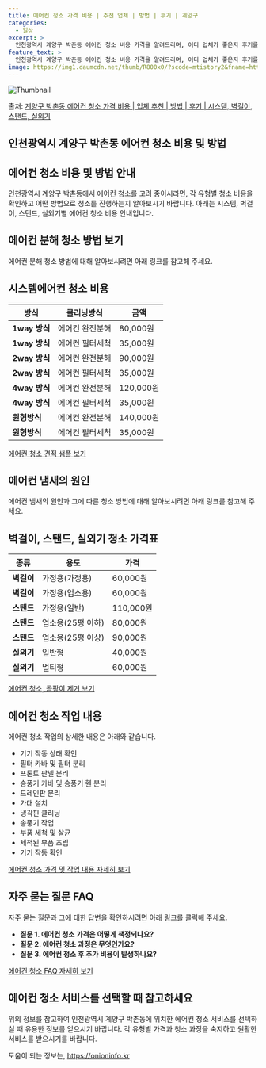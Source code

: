 ```yaml
---
title: 에어컨 청소 가격 비용 | 추천 업체 | 방법 | 후기 | 계양구
categories:
  - 일상
excerpt: >
  인천광역시 계양구 박촌동 에어컨 청소 비용 가격을 알려드리며, 어디 업체가 좋은지 후기를 통해 알아보겠습니다. 현재 글에서는 시스템, 벽걸이, 스탠드, 실외기 각각에 대해 청소 비용이 나와 있으니 참고하시면 되겠습니다. 에어컨 분해 청소 방법 보기 👈 클릭셀프 에어컨 청소 방법 보기👈 클릭계양구 박촌동 에어컨 청소 비용시스템에어컨 방식클리닝방식금액1way 방식에어컨 완전분해80,000원1way 방식에어컨 필터세척35,000원2way 방식에어컨 완전분해90,000원2way 방식에어컨 필터세척35,000원4way 방식에어컨 완전분해120,000원4way 방식에어컨 필터세척35,000원원형방식에어컨 완전분해140,000원원형방식에어컨 필터세척35,000원에어컨 청소 견적 샘플 보기 👈 클릭에어컨 냄새의 원인에..
feature_text: >
  인천광역시 계양구 박촌동 에어컨 청소 비용 가격을 알려드리며, 어디 업체가 좋은지 후기를 통해 알아보겠습니다. 현재 글에서는 시스템, 벽걸이, 스탠드, 실외기 각각에 대해 청소 비용이 나와 있으니 참고하시면 되겠습니다. 에어컨 분해 청소 방법 보기 👈 클릭셀프 에어컨 청소 방법 보기👈 클릭계양구 박촌동 에어컨 청소 비용시스템에어컨 방식클리닝방식금액1way 방식에어컨 완전분해80,000원1way 방식에어컨 필터세척35,000원2way 방식에어컨 완전분해90,000원2way 방식에어컨 필터세척35,000원4way 방식에어컨 완전분해120,000원4way 방식에어컨 필터세척35,000원원형방식에어컨 완전분해140,000원원형방식에어컨 필터세척35,000원에어컨 청소 견적 샘플 보기 👈 클릭에어컨 냄새의 원인에..
image: https://img1.daumcdn.net/thumb/R800x0/?scode=mtistory2&fname=https%3A%2F%2Fblog.kakaocdn.net%2Fdn%2FbM7Nav%2FbtsHxsmsp7I%2FkukqsbUoR51ND7HRYsydL0%2Fimg.webp
---
```


![Thumbnail](https://img1.daumcdn.net/thumb/R800x0/?scode=mtistory2&fname=https%3A%2F%2Fblog.kakaocdn.net%2Fdn%2FbM7Nav%2FbtsHxsmsp7I%2FkukqsbUoR51ND7HRYsydL0%2Fimg.webp)

<p>출처: <a href="https://onioninfo.kr/entry/%EA%B3%84%EC%96%91%EA%B5%AC-%EB%B0%95%EC%B4%8C%EB%8F%99-%EC%97%90%EC%96%B4%EC%BB%A8-%EC%B2%AD%EC%86%8C-%EA%B0%80%EA%B2%A9-%EB%B9%84%EC%9A%A9-%EC%97%85%EC%B2%B4-%EC%B6%94%EC%B2%9C-%EB%B0%A9%EB%B2%95-%ED%9B%84%EA%B8%B0-%EC%8B%9C%EC%8A%A4%ED%85%9C-%EB%B2%BD%EA%B1%B8%EC%9D%B4-%EC%8A%A4%ED%83%A0%EB%93%9C-%EC%8B%A4%EC%99%B8%EA%B8%B0" rel="dofollow">계양구 박촌동 에어컨 청소 가격 비용 | 업체 추천 | 방법 | 후기 | 시스템, 벽걸이, 스탠드, 실외기</a> </p>

## 인천광역시 계양구 박촌동 에어컨 청소 비용 및 방법

## 에어컨 청소 비용 및 방법 안내

인천광역시 계양구 박촌동에서 에어컨 청소를 고려 중이시라면, 각 유형별 청소 비용을 확인하고 어떤 방법으로 청소를 진행하는지 알아보시기
바랍니다. 아래는 시스템, 벽걸이, 스탠드, 실외기별 에어컨 청소 비용 안내입니다.

## 에어컨 분해 청소 방법 보기

에어컨 분해 청소 방법에 대해 알아보시려면 아래 링크를 참고해 주세요.

## 시스템에어컨 청소 비용

**방식** | **클리닝방식** | **금액**  
---|---|---  
**1way 방식** | 에어컨 완전분해 | 80,000원  
**1way 방식** | 에어컨 필터세척 | 35,000원  
**2way 방식** | 에어컨 완전분해 | 90,000원  
**2way 방식** | 에어컨 필터세척 | 35,000원  
**4way 방식** | 에어컨 완전분해 | 120,000원  
**4way 방식** | 에어컨 필터세척 | 35,000원  
**원형방식** | 에어컨 완전분해 | 140,000원  
**원형방식** | 에어컨 필터세척 | 35,000원  
  
[에어컨 청소 견적 샘플 보기](https://www.example.com)

## 에어컨 냄새의 원인

에어컨 냄새의 원인과 그에 따른 청소 방법에 대해 알아보시려면 아래 링크를 참고해 주세요.

## 벽걸이, 스탠드, 실외기 청소 가격표

**종류** | **용도** | **가격**  
---|---|---  
**벽걸이** | 가정용(가정용) | 60,000원  
**벽걸이** | 가정용(업소용) | 60,000원  
**스탠드** | 가정용(일반) | 110,000원  
**스탠드** | 업소용(25평 이하) | 80,000원  
**스탠드** | 업소용(25평 이상) | 90,000원  
**실외기** | 일반형 | 40,000원  
**실외기** | 멀티형 | 60,000원  
  
[에어컨 청소, 곰팡이 제거 보기](https://www.example.com)

## 에어컨 청소 작업 내용

에어컨 청소 작업의 상세한 내용은 아래와 같습니다.

  * 기기 작동 상태 확인
  * 필터 카바 및 필터 분리
  * 프론트 판넬 분리
  * 송풍기 카바 및 송풍기 휀 분리
  * 드레인판 분리
  * 가대 설치
  * 냉각핀 클리닝
  * 송풍기 작업
  * 부품 세척 및 살균
  * 세척된 부품 조립
  * 기기 작동 확인

[에어컨 청소 가격 및 작업 내용 자세히 보기](https://www.example.com)

## 자주 묻는 질문 FAQ

자주 묻는 질문과 그에 대한 답변을 확인하시려면 아래 링크를 클릭해 주세요.

  * **질문 1. 에어컨 청소 가격은 어떻게 책정되나요?**
  * **질문 2. 에어컨 청소 과정은 무엇인가요?**
  * **질문 3. 에어컨 청소 후 추가 비용이 발생하나요?**

[에어컨 청소 FAQ 자세히 보기](https://www.example.com)

## 에어컨 청소 서비스를 선택할 때 참고하세요

위의 정보를 참고하여 인천광역시 계양구 박촌동에 위치한 에어컨 청소 서비스를 선택하실 때 유용한 정보를 얻으시기 바랍니다. 각 유형별 가격과
청소 과정을 숙지하고 원활한 서비스를 받으시기를 바랍니다.

 

도움이 되는 정보는, <a href="https://onioninfo.kr" rel="dofollow">https://onioninfo.kr</a>


